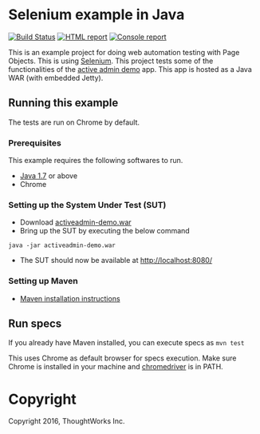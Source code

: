 # Selenium example in Java

[![Build Status](https://travis-ci.org/getgauge/gauge-example-java.svg?branch=master)](https://travis-ci.org/getgauge/gauge-example-java)
[![HTML report](https://img.shields.io/badge/report-html-green.svg)](http://gauge-example-reports.herokuapp.com/java)
[![Console report](https://img.shields.io/badge/report-console-blue.svg)](http://gauge-example-reports.herokuapp.com/java/console)

This is an example project for doing web automation testing with Page Objects.
This is using [Selenium](https://en.wikipedia.org/wiki/Selenium_(software)).
This project tests some of the functionalities of the [active admin demo](https://github.com/getgauge/activeadmin-demo) app. This app is hosted as a Java WAR (with embedded Jetty).

## Running this example
The tests are run on Chrome by default.

### Prerequisites

This example requires the following softwares to run.
  * [Java 1.7](http://www.oracle.com/technetwork/java/javase/downloads/jdk8-downloads-2133151.html) or above
  * Chrome

### Setting up the System Under Test (SUT)

* Download [activeadmin-demo.war](https://bintray.com/artifact/download/gauge/activeadmin-demo/activeadmin-demo.war)
* Bring up the SUT by executing the below command
```
java -jar activeadmin-demo.war
```
* The SUT should now be available at [http://localhost:8080/](http://localhost:8080)

### Setting up Maven

* [Maven installation instructions](http://maven.apache.org/install.html)

## Run specs

If you already have Maven installed, you can execute specs as `mvn test`

This uses Chrome as default browser for specs execution. Make sure Chrome is installed in your machine and [chromedriver](https://sites.google.com/a/chromium.org/chromedriver/) is in PATH.

# Copyright
Copyright 2016, ThoughtWorks Inc.
